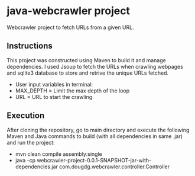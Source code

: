 # java-webcrawler project

Webcrawler project to fetch URLs from a given URL.

## Instructions

This project was constructed using Maven to build it and manage dependencies. I used Jsoup to fetch the URLs when crawling webpages and sqlite3 database to store and retrive the unique URLs fetched.
* User input variables in terminal:
* MAX_DEPTH = Limit the max depth of the loop
* URL = URL to start the crawling

## Execution

After cloning the repository, go to main directory and execute the following Maven and Java commands to build (with all dependencies in same .jar) and run the project:
* mvn clean compile assembly:single
* java -cp webcrawler-project-0.0.1-SNAPSHOT-jar-with-dependencies.jar com.dougdg.webcrawler.controller.Controller

